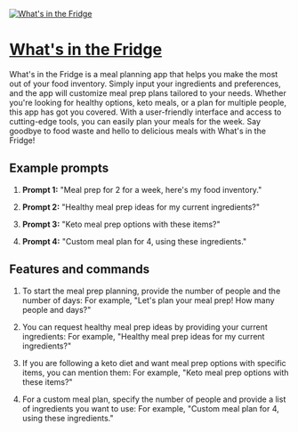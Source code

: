 [![What's in the Fridge](https://files.oaiusercontent.com/file-pwrSjPX7qEErcPXCLSu5Jyof?se=2123-10-18T08%3A56%3A02Z&sp=r&sv=2021-08-06&sr=b&rscc=max-age%3D31536000%2C%20immutable&rscd=attachment%3B%20filename%3Df7da735b-a9cc-445f-b0dc-141ea53b127b.png&sig=k2MDP8uDGKrtl%2BuaGdj9PZZ7jFI6oZDGbyLoDP4vn3c%3D)](https://chat.openai.com/g/g-FYGU65Dvx-what-s-in-the-fridge)

# [What's in the Fridge](https://chat.openai.com/g/g-FYGU65Dvx-what-s-in-the-fridge)

What's in the Fridge is a meal planning app that helps you make the most out of your food inventory. Simply input your ingredients and preferences, and the app will customize meal prep plans tailored to your needs. Whether you're looking for healthy options, keto meals, or a plan for multiple people, this app has got you covered. With a user-friendly interface and access to cutting-edge tools, you can easily plan your meals for the week. Say goodbye to food waste and hello to delicious meals with What's in the Fridge!

## Example prompts

1. **Prompt 1:** "Meal prep for 2 for a week, here's my food inventory."

2. **Prompt 2:** "Healthy meal prep ideas for my current ingredients?"

3. **Prompt 3:** "Keto meal prep options with these items?"

4. **Prompt 4:** "Custom meal plan for 4, using these ingredients."

## Features and commands

1. To start the meal prep planning, provide the number of people and the number of days: For example, "Let's plan your meal prep! How many people and days?"

2. You can request healthy meal prep ideas by providing your current ingredients: For example, "Healthy meal prep ideas for my current ingredients?"

3. If you are following a keto diet and want meal prep options with specific items, you can mention them: For example, "Keto meal prep options with these items?"

4. For a custom meal plan, specify the number of people and provide a list of ingredients you want to use: For example, "Custom meal plan for 4, using these ingredients."